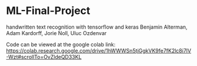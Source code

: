 # ML-Final-Project
handwritten text recognition with tensorflow and keras
Benjamin Alterman, Adam Kardorff, Jorie Noll, Uluc Ozdenvar

Code can be viewed at the google colab link:
https://colab.research.google.com/drive/1hWWWSn5tjGgkVK9fe7fK2lc8i7lV-Wzt#scrollTo=OvZldeQD33KL